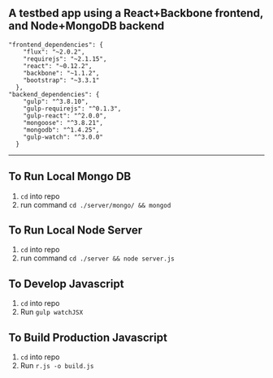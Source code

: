 

**A testbed app using a React+Backbone frontend, and Node+MongoDB backend**
-----------------------------------------------------------------------

    "frontend_dependencies": {
        "flux": "~2.0.2",
        "requirejs": "~2.1.15",
        "react": "~0.12.2",
        "backbone": "~1.1.2",
        "bootstrap": "~3.3.1"
      },
    "backend_dependencies": {
        "gulp": "^3.8.10",
        "gulp-requirejs": "^0.1.3",
        "gulp-react": "^2.0.0",
        "mongoose": "^3.8.21",
        "mongodb": "^1.4.25",
        "gulp-watch": "^3.0.0"
      }


----------

To Run Local Mongo DB
---------------
1. `cd` into repo
2. run command `cd ./server/mongo/ && mongod`

To Run Local Node Server
------------------

1. `cd` into repo
2. run command `cd ./server && node server.js`


To Develop Javascript
----------
1. `cd` into repo
2. Run `gulp watchJSX`

To Build Production Javascript
------------------------

1. `cd` into repo
2. Run `r.js -o build.js`
